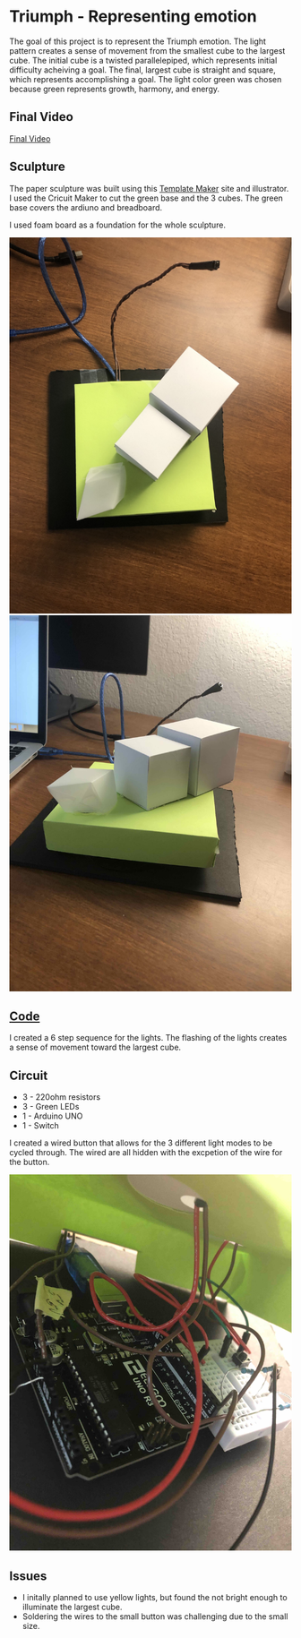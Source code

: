 # Triumph - Representing emotion

The goal of this project is to represent the Triumph emotion. The light pattern creates a sense of movement from the smallest cube to the largest cube. The initial cube is a twisted parallelepiped, which represents initial difficulty acheiving a goal. The final, largest cube is straight and square, which represents accomplishing a goal. The light color green was chosen because green represents growth, harmony, and energy. 

## Final Video

[Final Video](https://drive.google.com/file/d/1ebpIyWgywe3m9hdtDNlW5HCG2OAhXVl9/view?usp=sharing)

## Sculpture

The paper sculpture was built using this [Template Maker](https://www.templatemaker.nl/en/) site and illustrator. I used the Cricuit Maker to cut the green base and the 3 cubes. The green base covers the ardiuno and breadboard.

I used foam board as a foundation for the whole sculpture. 

![Image of Sculpture](/3MkMy1BHSeSf3soEc87X3Q.jpg)
![Another Image of Sculpture](/scuplture.jpg)

## [Code](/emotion_pattern_with_switches.ino)

I created a 6 step sequence for the lights. The flashing of the lights creates a sense of movement toward the largest cube. 

## Circuit

* 3 - 220ohm resistors
* 3 - Green LEDs
* 1 - Arduino UNO
* 1 - Switch

I created a wired button that allows for the 3 different light modes to be cycled through. The wired are all hidden with the excpetion of the wire for the button. 

![Circuit](/circuit.jpg)


## Issues
* I initally planned to use yellow lights, but found the not bright enough to illuminate the largest cube. 
* Soldering the wires to the small button was challenging due to the small size. 


